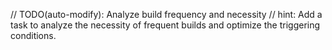 // TODO(auto-modify): Analyze build frequency and necessity
// hint: Add a task to analyze the necessity of frequent builds and optimize the triggering conditions.
